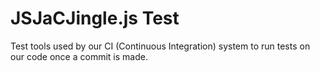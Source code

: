 JSJaCJingle.js Test
===================

Test tools used by our CI (Continuous Integration) system to run tests on our code once a commit is made.

